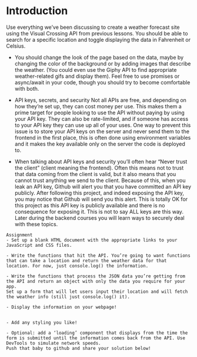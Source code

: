 # Introduction
Use everything we’ve been discussing to create a weather forecast site using the Visual Crossing API from previous lessons. You should be able to search for a specific location and toggle displaying the data in Fahrenheit or Celsius.

- You should change the look of the page based on the data, maybe by changing the color of the background or by adding images that describe the weather. (You could even use the Giphy API to find appropriate weather-related gifs and display them). Feel free to use promises or async/await in your code, though you should try to become comfortable with both.

- API keys, secrets, and security
Not all APIs are free, and depending on how they’re set up, they can cost money per use. This makes them a prime target for people looking to use the API without paying by using your API key. They can also be rate-limited, and if someone has access to your API key they can use up all of your uses. One way to prevent this issue is to store your API keys on the server and never send them to the frontend in the first place, this is often done using environment variables and it makes the key available only on the server the code is deployed to.

- When talking about API keys and security you’ll often hear “Never trust the client” (client meaning the frontend). Often this means not to trust that data coming from the client is valid, but it also means that you cannot trust anything we send to the client. Because of this, when you leak an API key, Github will alert you that you have committed an API key publicly. After following this project, and indeed exposing the API key, you may notice that Github will send you this alert. This is totally OK for this project as this API key is publicly available and there is no consequence for exposing it. This is not to say ALL keys are this way. Later during the backend courses you will learn ways to securely deal with these topics.

```
Assignment
- Set up a blank HTML document with the appropriate links to your JavaScript and CSS files.

- Write the functions that hit the API. You’re going to want functions that can take a location and return the weather data for that location. For now, just console.log() the information.

- Write the functions that process the JSON data you’re getting from the API and return an object with only the data you require for your app.
Set up a form that will let users input their location and will fetch the weather info (still just console.log() it).

- Display the information on your webpage!


- Add any styling you like!

- Optional: add a ‘loading’ component that displays from the time the form is submitted until the information comes back from the API. Use DevTools to simulate network speeds.
Push that baby to github and share your solution below!
````